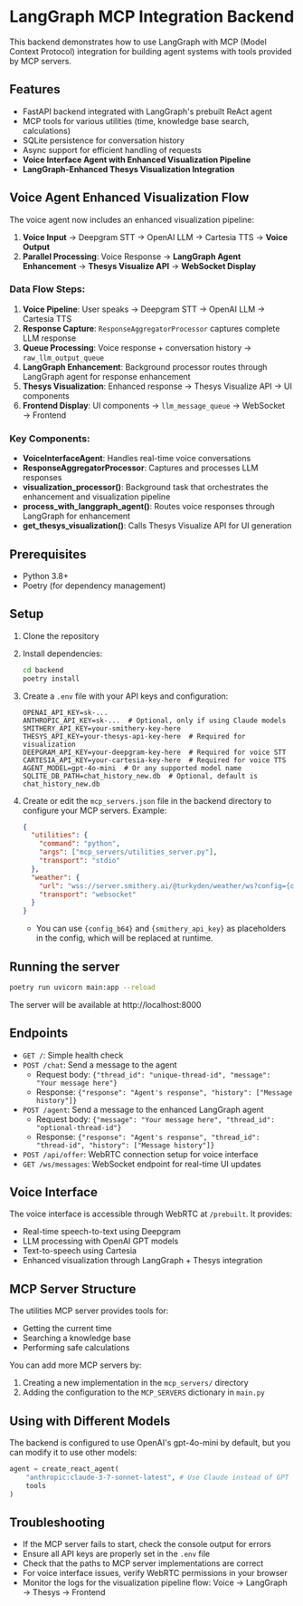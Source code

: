 # LangGraph MCP Integration Backend

This backend demonstrates how to use LangGraph with MCP (Model Context Protocol) integration for building agent systems with tools provided by MCP servers.

## Features

- FastAPI backend integrated with LangGraph's prebuilt ReAct agent
- MCP tools for various utilities (time, knowledge base search, calculations)
- SQLite persistence for conversation history
- Async support for efficient handling of requests
- **Voice Interface Agent with Enhanced Visualization Pipeline**
- **LangGraph-Enhanced Thesys Visualization Integration**

## Voice Agent Enhanced Visualization Flow

The voice agent now includes an enhanced visualization pipeline:

1. **Voice Input** → Deepgram STT → OpenAI LLM → Cartesia TTS → **Voice Output**
2. **Parallel Processing**: Voice Response → **LangGraph Agent Enhancement** → **Thesys Visualize API** → **WebSocket Display**

### Data Flow Steps:

1. **Voice Pipeline**: User speaks → Deepgram STT → OpenAI LLM → Cartesia TTS
2. **Response Capture**: `ResponseAggregatorProcessor` captures complete LLM response
3. **Queue Processing**: Voice response + conversation history → `raw_llm_output_queue`
4. **LangGraph Enhancement**: Background processor routes through LangGraph agent for response enhancement
5. **Thesys Visualization**: Enhanced response → Thesys Visualize API → UI components
6. **Frontend Display**: UI components → `llm_message_queue` → WebSocket → Frontend

### Key Components:

- **VoiceInterfaceAgent**: Handles real-time voice conversations
- **ResponseAggregatorProcessor**: Captures and processes LLM responses
- **visualization_processor()**: Background task that orchestrates the enhancement and visualization pipeline
- **process_with_langgraph_agent()**: Routes voice responses through LangGraph for enhancement
- **get_thesys_visualization()**: Calls Thesys Visualize API for UI generation

## Prerequisites

- Python 3.8+
- Poetry (for dependency management)

## Setup

1. Clone the repository
2. Install dependencies:
   ```bash
   cd backend
   poetry install
   ```
3. Create a `.env` file with your API keys and configuration:
   ```
   OPENAI_API_KEY=sk-...
   ANTHROPIC_API_KEY=sk-...  # Optional, only if using Claude models
   SMITHERY_API_KEY=your-smithery-key-here
   THESYS_API_KEY=your-thesys-api-key-here  # Required for visualization
   DEEPGRAM_API_KEY=your-deepgram-key-here  # Required for voice STT
   CARTESIA_API_KEY=your-cartesia-key-here  # Required for voice TTS
   AGENT_MODEL=gpt-4o-mini  # Or any supported model name
   SQLITE_DB_PATH=chat_history_new.db  # Optional, default is chat_history_new.db
   ```

4. Create or edit the `mcp_servers.json` file in the backend directory to configure your MCP servers. Example:
   ```json
   {
     "utilities": {
       "command": "python",
       "args": ["mcp_servers/utilities_server.py"],
       "transport": "stdio"
     },
     "weather": {
       "url": "wss://server.smithery.ai/@turkyden/weather/ws?config={config_b64}&api_key={smithery_api_key}",
       "transport": "websocket"
     }
   }
   ```
   - You can use `{config_b64}` and `{smithery_api_key}` as placeholders in the config, which will be replaced at runtime.

## Running the server

```bash
poetry run uvicorn main:app --reload
```

The server will be available at http://localhost:8000

## Endpoints

- `GET /`: Simple health check
- `POST /chat`: Send a message to the agent
  - Request body: `{"thread_id": "unique-thread-id", "message": "Your message here"}`
  - Response: `{"response": "Agent's response", "history": ["Message history"]}`
- `POST /agent`: Send a message to the enhanced LangGraph agent
  - Request body: `{"message": "Your message here", "thread_id": "optional-thread-id"}`
  - Response: `{"response": "Agent's response", "thread_id": "thread-id", "history": ["Message history"]}`
- `POST /api/offer`: WebRTC connection setup for voice interface
- `GET /ws/messages`: WebSocket endpoint for real-time UI updates

## Voice Interface

The voice interface is accessible through WebRTC at `/prebuilt`. It provides:

- Real-time speech-to-text using Deepgram
- LLM processing with OpenAI GPT models  
- Text-to-speech using Cartesia
- Enhanced visualization through LangGraph + Thesys integration

## MCP Server Structure

The utilities MCP server provides tools for:
- Getting the current time
- Searching a knowledge base
- Performing safe calculations

You can add more MCP servers by:

1. Creating a new implementation in the `mcp_servers/` directory
2. Adding the configuration to the `MCP_SERVERS` dictionary in `main.py`

## Using with Different Models

The backend is configured to use OpenAI's gpt-4o-mini by default, but you can modify it to use other models:

```python
agent = create_react_agent(
    "anthropic:claude-3-7-sonnet-latest", # Use Claude instead of GPT
    tools
)
```

## Troubleshooting

- If the MCP server fails to start, check the console output for errors
- Ensure all API keys are properly set in the `.env` file
- Check that the paths to MCP server implementations are correct
- For voice interface issues, verify WebRTC permissions in your browser
- Monitor the logs for the visualization pipeline flow: Voice → LangGraph → Thesys → Frontend 